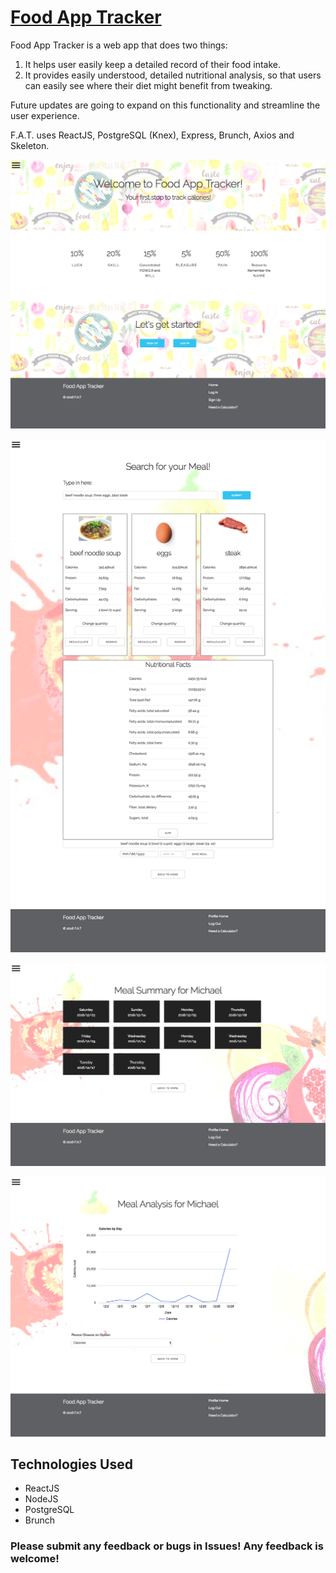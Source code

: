 # [Food App Tracker](https://food-tracker-app.herokuapp.com/)

Food App Tracker is a web app that does two things:
1) It helps user easily keep a detailed record of their food intake.
2) It provides easily understood, detailed nutritional analysis, so that users can easily see where their diet might benefit from tweaking.

Future updates are going to expand on this functionality and streamline the user experience.

F.A.T. uses ReactJS, PostgreSQL (Knex), Express, Brunch, Axios and Skeleton.

![Home](./readmepics/foodapptracker.png)

![Search](./readmepics/search.png)

![Review](./readmepics/review.png)

![Analysis](./readmepics/analysis.png)

## Technologies Used

* ReactJS
* NodeJS
* PostgreSQL
* Brunch

### Please submit any feedback or bugs in Issues! Any feedback is welcome!
